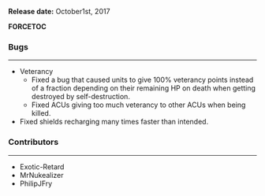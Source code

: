 **Release date:** October1st, 2017

__FORCETOC__

### Bugs

------------------------------------------------------------------------

-   Veterancy
    -   Fixed a bug that caused units to give 100% veterancy points
        instead of a fraction depending on their remaining HP on death
        when getting destroyed by self-destruction.
    -   Fixed ACUs giving too much veterancy to other ACUs when being
        killed.
-   Fixed shields recharging many times faster than intended.

### Contributors

------------------------------------------------------------------------

-   Exotic-Retard
-   MrNukealizer
-   PhilipJFry